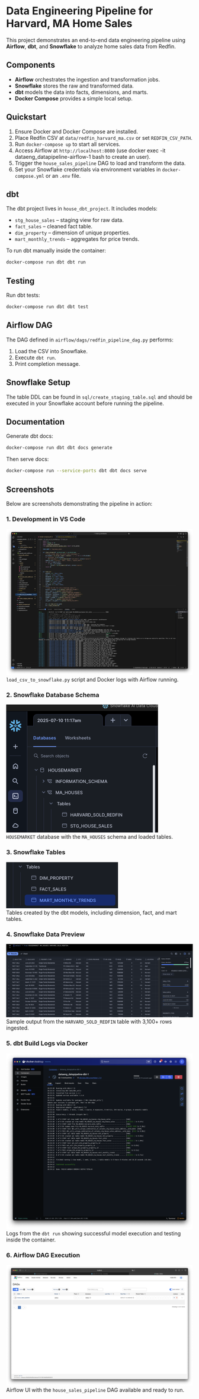 # Data Engineering Pipeline for Harvard, MA Home Sales

This project demonstrates an end-to-end data engineering pipeline using **Airflow**, **dbt**, and **Snowflake** to analyze home sales data from Redfin.

## Components
- **Airflow** orchestrates the ingestion and transformation jobs.
- **Snowflake** stores the raw and transformed data.
- **dbt** models the data into facts, dimensions, and marts.
- **Docker Compose** provides a simple local setup.

## Quickstart
1. Ensure Docker and Docker Compose are installed.
2. Place Redfin CSV at `data/redfin_harvard_ma.csv` or set `REDFIN_CSV_PATH`. 
3. Run `docker-compose up` to start all services.
4. Access Airflow at `http://localhost:8080` (use docker exec -it dataeng_datapipeline-airflow-1 bash to create an user).
5. Trigger the `house_sales_pipeline` DAG to load and transform the data.
6. Set your Snowflake credentials via environment variables in `docker-compose.yml` or an `.env` file.

## dbt
The dbt project lives in `house_dbt_project`. It includes models:
- `stg_house_sales` – staging view for raw data.
- `fact_sales` – cleaned fact table.
- `dim_property` – dimension of unique properties.
- `mart_monthly_trends` – aggregates for price trends.

To run dbt manually inside the container:
```bash
docker-compose run dbt dbt run
```

## Testing
Run dbt tests:
```bash
docker-compose run dbt dbt test
```

## Airflow DAG
The DAG defined in `airflow/dags/redfin_pipeline_dag.py` performs:
1. Load the CSV into Snowflake.
2. Execute `dbt run`.
3. Print completion message.

## Snowflake Setup
The table DDL can be found in `sql/create_staging_table.sql` and should be executed in your Snowflake account before running the pipeline.

## Documentation
Generate dbt docs:
```bash
docker-compose run dbt dbt docs generate
```
Then serve docs:
```bash
docker-compose run --service-ports dbt dbt docs serve
```
## Screenshots

Below are screenshots demonstrating the pipeline in action:

### 1. Development in VS Code
![VSCODE](Images/VSCODE.png)  
`load_csv_to_snowflake.py` script and Docker logs with Airflow running.

### 2. Snowflake Database Schema
![Snowflake Schema](Images/Snowflake_Schema.png)  
`HOUSEMARKET` database with the `MA_HOUSES` schema and loaded tables.

### 3. Snowflake Tables
![Snowflake Tables](Images/SF_tables.png)  
Tables created by the dbt models, including dimension, fact, and mart tables.

### 4. Snowflake Data Preview
![Snowflake Data](Images/SF_data.png)  
Sample output from the `HARVARD_SOLD_REDFIN` table with 3,100+ rows ingested.

### 5. dbt Build Logs via Docker
![dbt Logs](Images/Docker_dbt.png)  
Logs from the `dbt run` showing successful model execution and testing inside the container.

### 6. Airflow DAG Execution
![Airflow UI](Images/Airflow_localhost.png)  
Airflow UI with the `house_sales_pipeline` DAG available and ready to run.

